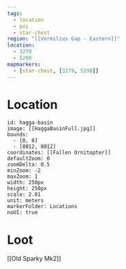 ```yaml
---
tags:
  - location
  - poi
  - star-chest
region: "[[Vermilius Gap - Eastern]]"
location:
  - 3279
  - 5298
mapmarkers:
  - [star-chest, [3279, 5298]]
---
```

# Location
```leaflet
id: hagga-basin
image: [[HaggaBasinFull.jpg]]
bounds:
  - [0, 0]
  - [8012, 8012]
coordinates: [[Fallen Ornitopter]]
defaultZoom: 0
zoomDelta: 0.5
minZoom: -2
maxZoom: 1
width: 250px
height: 250px
scale: 2.81
unit: meters
markerFolder: Locations
noUI: true
```
# Loot

[[Old Sparky Mk2]]
